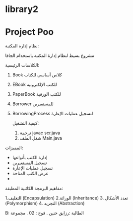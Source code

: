 # library2
# Project Poo

نظام إدارة المكتبة:

مشروع بسيط لنظام إدارة المكتبة باستخدام الجافا

 الكلاسات الرئيسية: 
 
1. Book كلاس أساسي للكتاب
2. EBook للكتب الإلكترونية
3. PaperBook للكتب الورقية
4. Borrower للمستعيرين
5. BorrowingProcess لتسجيل عمليات الإعارة


   كيفية التشغيل:
   
   1. ترجمة javac scr.java
   2. شغل الملف Main.java

المميزات:

- إدارة الكتب بأنواعها
- تسجيل المستعيرين
- تسجيل عمليات الإعارة
- عرض الكتب المتاحة
- 
 مفاهيم البرمجة الكائنية المطبقة:

1.التغليف (Encapsulation)
2.الوراثة (Inheritance)
3. تعدد الأشكال (Polymorphism)
4. التجريد (Abstraction)

  B: الطالبة :رزايق حنين . فوج : 02 . مجموعة 
